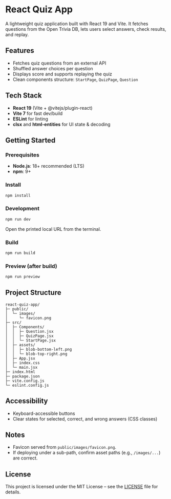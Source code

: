 # React Quiz App

A lightweight quiz application built with React 19 and Vite. It fetches questions from the Open Trivia DB, lets users select answers, check results, and replay.

## Features

- Fetches quiz questions from an external API
- Shuffled answer choices per question
- Displays score and supports replaying the quiz
- Clean components structure: `StartPage`, `QuizPage`, `Question`

## Tech Stack

- **React 19** (Vite + @vitejs/plugin-react)
- **Vite 7** for fast dev/build
- **ESLint** for linting
- **clsx** and **html-entities** for UI state & decoding

## Getting Started

### Prerequisites

- **Node.js**: 18+ recommended (LTS)
- **npm**: 9+

### Install

```bash
npm install
```

### Development

```bash
npm run dev
```

Open the printed local URL from the terminal.

### Build

```bash
npm run build
```

### Preview (after build)

```bash
npm run preview
```

## Project Structure

```
react-quiz-app/
├─ public/
│  └─ images/
│     └─ favicon.png
├─ src/
│  ├─ Components/
│  │  ├─ Question.jsx
│  │  ├─ QuizPage.jsx
│  │  └─ StartPage.jsx
│  ├─ assets/
│  │  ├─ blob-bottom-left.png
│  │  └─ blob-top-right.png
│  ├─ App.jsx
│  ├─ index.css
│  └─ main.jsx
├─ index.html
├─ package.json
├─ vite.config.js
└─ eslint.config.js
```

## Accessibility

- Keyboard-accessible buttons
- Clear states for selected, correct, and wrong answers (CSS classes)

## Notes

- Favicon served from `public/images/favicon.png`.
- If deploying under a sub-path, confirm asset paths (e.g., `/images/...`) are correct.

## License

This project is licensed under the MIT License – see the [LICENSE](https://github.com/ahz777/react-quiz-app/blob/main/LICENSE) file for details.
